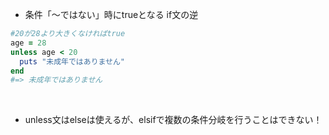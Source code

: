 - 条件「〜ではない」時にtrueとなる if文の逆  
```rb
#20が28より大きくなければtrue
age = 28
unless age < 20 
  puts "未成年ではありません"
end
#=> 未成年ではありません
```
<br>

- unless文はelseは使えるが、elsifで複数の条件分岐を行うことはできない！